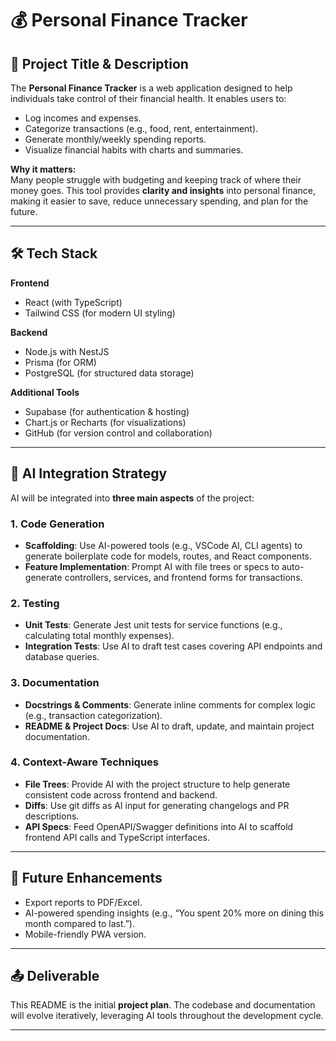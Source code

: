 # 💰 Personal Finance Tracker

## 🔖 Project Title & Description  
The **Personal Finance Tracker** is a web application designed to help individuals take control of their financial health. It enables users to:  
- Log incomes and expenses.  
- Categorize transactions (e.g., food, rent, entertainment).  
- Generate monthly/weekly spending reports.  
- Visualize financial habits with charts and summaries.  

**Why it matters:**  
Many people struggle with budgeting and keeping track of where their money goes. This tool provides **clarity and insights** into personal finance, making it easier to save, reduce unnecessary spending, and plan for the future.

---

## 🛠️ Tech Stack  

**Frontend**  
- React (with TypeScript)  
- Tailwind CSS (for modern UI styling)  

**Backend**  
- Node.js with NestJS  
- Prisma (for ORM)  
- PostgreSQL (for structured data storage)  

**Additional Tools**  
- Supabase (for authentication & hosting)  
- Chart.js or Recharts (for visualizations)  
- GitHub (for version control and collaboration)  

---

## 🧠 AI Integration Strategy  

AI will be integrated into **three main aspects** of the project:  

### 1. Code Generation  
- **Scaffolding**: Use AI-powered tools (e.g., VSCode AI, CLI agents) to generate boilerplate code for models, routes, and React components.  
- **Feature Implementation**: Prompt AI with file trees or specs to auto-generate controllers, services, and frontend forms for transactions.  

### 2. Testing  
- **Unit Tests**: Generate Jest unit tests for service functions (e.g., calculating total monthly expenses).  
- **Integration Tests**: Use AI to draft test cases covering API endpoints and database queries.  

### 3. Documentation  
- **Docstrings & Comments**: Generate inline comments for complex logic (e.g., transaction categorization).  
- **README & Project Docs**: Use AI to draft, update, and maintain project documentation.  

### 4. Context-Aware Techniques  
- **File Trees**: Provide AI with the project structure to help generate consistent code across frontend and backend.  
- **Diffs**: Use git diffs as AI input for generating changelogs and PR descriptions.  
- **API Specs**: Feed OpenAPI/Swagger definitions into AI to scaffold frontend API calls and TypeScript interfaces.  

---

## 🚀 Future Enhancements  
- Export reports to PDF/Excel.  
- AI-powered spending insights (e.g., “You spent 20% more on dining this month compared to last.”).  
- Mobile-friendly PWA version.  

---

## 📤 Deliverable  
This README is the initial **project plan**. The codebase and documentation will evolve iteratively, leveraging AI tools throughout the development cycle.  

---
